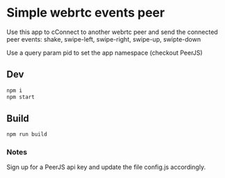 # Simple webrtc events peer

Use this app to cConnect to another webrtc peer and send the connected peer events: shake, swipe-left, swipe-right, swipe-up, swipte-down

Use a query param pid to set the app namespace (checkout PeerJS)

## Dev

```sh
npm i
npm start
```

## Build

```sh
npm run build
```

### Notes

Sign up for a PeerJS api key and update the file config.js accordingly.
